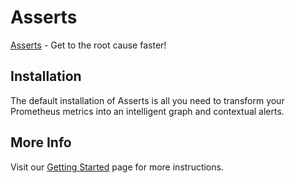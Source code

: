 # Asserts

[Asserts](https://www.asserts.ai/) - Get to the root cause faster!

## Installation

The default installation of Asserts is all you need to transform your Prometheus metrics into an intelligent graph
and contextual alerts.

## More Info

Visit our [Getting Started](https://docs.asserts.ai/getting-started/introduction) page for more instructions.


